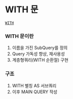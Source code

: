 # WITH 문

[`WITH`](https://dev.mysql.com/doc/refman/8.0/en/with.html)

### WITH 문이란
1. 이름을 가진 SubQuery를 정의
2. Query 가독성 향상, 재사용성
3. 계층형쿼리(WITH 순환절) 구현

### 구조
1. WITH 별칭 AS 서브쿼리
2. 이후 MAIN QUERY 작성
